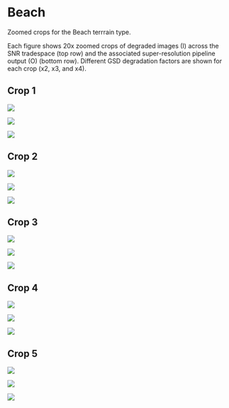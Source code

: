 # Beach

Zoomed crops for the Beach terrrain type.

Each figure shows 20x zoomed crops of degraded images (I) across the SNR tradespace (top row) and the associated super-resolution pipeline output (O) (bottom row). Different GSD degradation factors are shown for each crop (x2, x3, and x4).

## Crop 1

![](images/beach_cropid1_gsd2_grd0_zoomedcrop.jpg)

![](images/beach_cropid1_gsd3_grd0_zoomedcrop.jpg)

![](images/beach_cropid1_gsd4_grd0_zoomedcrop.jpg)

## Crop 2

![](images/beach_cropid2_gsd2_grd0_zoomedcrop.jpg)

![](images/beach_cropid2_gsd3_grd0_zoomedcrop.jpg)

![](images/beach_cropid2_gsd4_grd0_zoomedcrop.jpg)

## Crop 3

![](images/beach_cropid3_gsd2_grd0_zoomedcrop.jpg)

![](images/beach_cropid3_gsd3_grd0_zoomedcrop.jpg)

![](images/beach_cropid3_gsd4_grd0_zoomedcrop.jpg)

## Crop 4

![](images/beach_cropid4_gsd2_grd0_zoomedcrop.jpg)

![](images/beach_cropid4_gsd3_grd0_zoomedcrop.jpg)

![](images/beach_cropid4_gsd4_grd0_zoomedcrop.jpg)

## Crop 5

![](images/beach_cropid5_gsd2_grd0_zoomedcrop.jpg)

![](images/beach_cropid5_gsd3_grd0_zoomedcrop.jpg)

![](images/beach_cropid5_gsd4_grd0_zoomedcrop.jpg)
